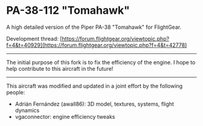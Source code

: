 PA-38-112 "Tomahawk"
====================

A high detailed version of the Piper PA-38 "Tomahawk" for FlightGear.

Development thread: [https://forum.flightgear.org/viewtopic.php?f=4&t=40929](https://forum.flightgear.org/viewtopic.php?f=4&t=42778)

---

The initial purpose of this fork is to fix the efficiency of the engine. I hope to help contribute to this aircraft in the future!

---

This aircraft was modified and updated in a joint effort by the following people:

* Adrián Fernández (awall86): 3D model, textures, systems, flight dynamics
* vgaconnector: engine efficiency tweaks
